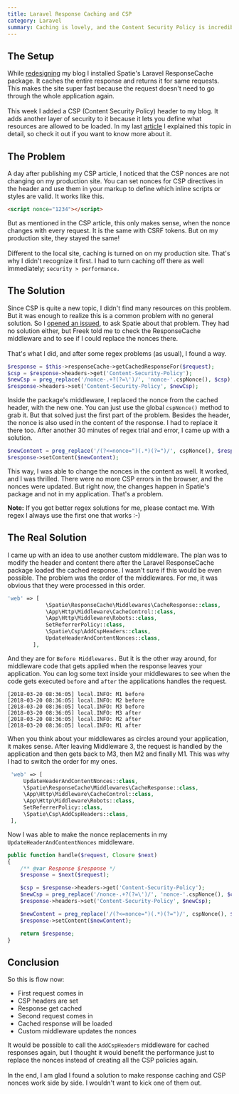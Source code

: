 ```yaml
---
title: Laravel Response Caching and CSP
category: Laravel
summary: Caching is lovely, and the Content Security Policy is incredible. But when you put them together... 🤯 Let me show you the problems I encountered, and how I fixed them.
---
```


## The Setup
While [redesigning](https://christoph-rumpel.com/2018/01/how-i-redesigned-my-blog-and-moved-it-from-jekyll-to-laravel) my blog I installed Spatie's Laravel ResponseCache package. It caches the entire response and returns it for same requests. This makes the site super fast because the request doesn't need to go through the whole application again.
<br /><br />
This week I added a CSP (Content Security Policy) header to my blog. It adds another layer of security to it because it lets you define what resources are allowed to be loaded. In my last [article](https://christoph-rumpel.com/2018/03/content-security-policy-101) I explained this topic in detail, so check it out if you want to know more about it.

## The Problem
A day after publishing my CSP article, I noticed that the CSP nonces are not changing on my production site. You can set nonces for CSP directives in the header and use them in your markup to define which inline scripts or styles are valid. It works like this.
```html
<script nonce="1234"></script>
```

But as mentioned in the CSP article, this only makes sense, when the nonce changes with every request. It is the same with CSRF tokens. But on my production site, they stayed the same!
<br /><br />
Different to the local site, caching is turned on on my production site. That's why I didn't recognize it first. I had to turn caching off there as well immediately; `security > performance.`

## The Solution

Since CSP is quite a new topic, I didn't find many resources on this problem. But it was enough to realize this is a common problem with no general solution. So I [opened an issued](https://github.com/spatie/laravel-responsecache/issues/122), to ask Spatie about that problem. They had no solution either, but Freek told me to check the ResponseCache middleware and to see if I could replace the nonces there.
<br /><br />
That's what I did, and after some regex problems (as usual), I found a way.

```php
$response = $this->responseCache->getCachedResponseFor($request);
$csp = $response->headers->get('Content-Security-Policy');
$newCsp = preg_replace('/nonce-.+?(?=\')/', 'nonce-'.cspNonce(), $csp);
$response->headers->set('Content-Security-Policy', $newCsp);
```

Inside the package's middleware, I replaced the nonce from the cached header, with the new one. You can just use the global `cspNonce()` method to grab it. But that solved just the first part of the problem. Besides the header, the nonce is also used in the content of the response. I had to replace it there too. After another 30 minutes of regex trial and error, I came up with a solution.

```php
$newContent = preg_replace('/(?<=nonce=")(.*)(?=")/', cspNonce(), $response->getContent());
$response->setContent($newContent);
```

This way, I was able to change the nonces in the content as well. It worked, and I was thrilled. There were no more CSP errors in the browser, and the nonces were updated. But right now, the changes happen in Spatie's package and not in my application. That's a problem.

<div class="blognote"><strong>Note:</strong> If you got better regex solutions for me, please contact me. With regex I always use the first one that works :-)</div>

## The Real Solution

I came up with an idea to use another custom middleware. The plan was to modify the header and content there after the Laravel ResponseCache package loaded the cached response. I wasn't sure if this would be even possible. The problem was the order of the middlewares. For me, it was obvious that they were processed in this order.

```php
'web' => [
            \Spatie\ResponseCache\Middlewares\CacheResponse::class,
            \App\Http\Middleware\CacheControl::class,
            \App\Http\Middleware\Robots::class,
            SetReferrerPolicy::class,
            \Spatie\Csp\AddCspHeaders::class,
            UpdateHeaderAndContentNonces::class,
        ],
```

And they are for `Before Middlewares.`  But it is the other way around, for middleware code that gets applied when the response leaves your application. You can log some text inside your middlewares to see when the code gets executed `before` and `after` the applications handles the request.

```text
[2018-03-20 08:36:05] local.INFO: M1 before  
[2018-03-20 08:36:05] local.INFO: M2 before  
[2018-03-20 08:36:05] local.INFO: M3 before  
[2018-03-20 08:36:05] local.INFO: M3 after  
[2018-03-20 08:36:05] local.INFO: M2 after  
[2018-03-20 08:36:05] local.INFO: M1 after  
```

When you think about your middlewares as circles around your application, it makes sense. After leaving Middleware 3, the request is handled by the application and then gets back to M3, then M2 and finally M1. This was why I had to switch the order for my ones.


```php
 'web' => [
	 UpdateHeaderAndContentNonces::class,
	 \Spatie\ResponseCache\Middlewares\CacheResponse::class,
	 \App\Http\Middleware\CacheControl::class,
	 \App\Http\Middleware\Robots::class,
	 SetReferrerPolicy::class,
	 \Spatie\Csp\AddCspHeaders::class,
 ],
```

Now I was able to make the nonce replacements in my `UpdateHeaderAndContentNonces` middleware.

```php
public function handle($request, Closure $next)
{
    /** @var Response $response */
    $response = $next($request);

    $csp = $response->headers->get('Content-Security-Policy');
    $newCsp = preg_replace('/nonce-.+?(?=\')/', 'nonce-'.cspNonce(), $csp);
    $response->headers->set('Content-Security-Policy', $newCsp);

    $newContent = preg_replace('/(?<=nonce=")(.*)(?=")/', cspNonce(), $response->getContent());
    $response->setContent($newContent);

    return $response;
}
```

## Conclusion

So this is flow now:

* First request comes in
* CSP headers are set
* Response get cached
* Second request comes in
* Cached response will be loaded
* Custom middleware updates the nonces

It would be possible to call the `AddCspHeaders` middleware for cached responses again, but I thought it would benefit the performance just to replace the nonces instead of creating all the CSP policies again.
<br /><br />
In the end, I am glad I found a solution to make response caching and CSP nonces work side by side. I wouldn't want to kick one of them out.